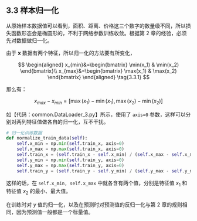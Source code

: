 
## 3.3 样本归一化

从原始样本数据值可以看到，面积、距离、价格这三个数字的数量级不同，所以损失函数形态会是椭圆形的，不利于网络参数训练收敛。根据第 2 章的经验，必须先对数据做归一化。

由于 $\mathbf x$ 数据有两个特征，所以归一化的方法要有所变化，

$$
\begin{aligned}
x_{min}&=\begin{bmatrix} \min(x_1) & \min(x_2) \end{bmatrix}\\
x_{max}&=\begin{bmatrix} \max(x_1) & \max(x_2) \end{bmatrix}
\end{aligned}
\tag{3.3.1}
$$

那么有：

$$
x_{max} - x_{min} = [\max(x_1)-\min(x_1), \max(x_2) - \min(x_2)]
\tag{3.3.2}
$$

如【代码：common.DataLoader_3.py】所示，使用了 `axis=0` 参数，这样可以分别对两列特征值做各自的归一化，互不干扰。

```python
# 归一化训练数据
def normalize_train_data(self):
    self.x_min = np.min(self.train_x, axis=0)
    self.x_max = np.max(self.train_x, axis=0)
    self.train_x = (self.train_x - self.x_min) / (self.x_max - self.x_min)
    self.y_min = np.min(self.train_y, axis=0)
    self.y_max = np.max(self.train_y, axis=0)
    self.train_y = (self.train_y - self.y_min) / (self.y_max - self.y_min)
```

这样的话，在 `self.x_min, self.x_max` 中就各含有两个值，分别是特征值 $x_1$ 和特征值 $x_2$ 的最小、最大值。

在训练时对 $y$ 值的归一化，以及在预测时对预测值的反归一化与第 2 章的规则相同，因为预测值一般都是一个标量值。
